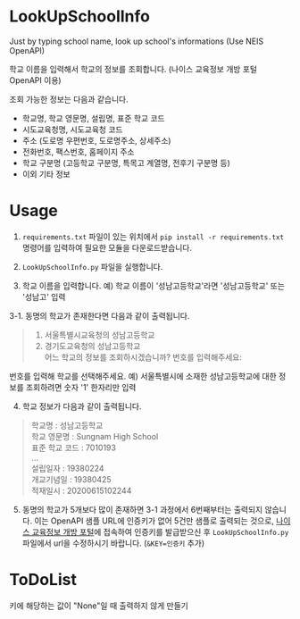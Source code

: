 # LookUpSchoolInfo

Just by typing school name, look up school's informations (Use NEIS OpenAPI)

학교 이름을 입력해서 학교의 정보를 조회합니다. (나이스 교육정보 개방 포털 OpenAPI 이용)

조회 가능한 정보는 다음과 같습니다.
- 학교명, 학교 영문명, 설립명, 표준 학교 코드
- 시도교육청명, 시도교육청 코드
- 주소 (도로명 우편번호, 도로명주소, 상세주소)
- 전화번호, 팩스번호, 홈페이지 주소
- 학교 구분명 (고등학교 구분명, 특목고 계열명, 전후기 구분명 등)
- 이외 기타 정보

# Usage

1. `requirements.txt` 파일이 있는 위치에서 `pip install -r requirements.txt` 명령어를 입력하여 필요한 모듈을 다운로드받습니다.

2. `LookUpSchoolInfo.py` 파일을 실행합니다.

3. 학교 이름을 입력합니다. 예) 학교 이름이 '성남고등학교'라면 '성남고등학교' 또는 '성남고' 입력

3-1. 동명의 학교가 존재한다면 다음과 같이 출력됩니다.

> 1. 서울특별시교육청의 성남고등학교
> 2. 경기도교육청의 성남고등학교  
> 어느 학교의 정보를 조회하시겠습니까? 번호를 입력해주세요: 

번호를 입력해 학교를 선택해주세요. 예) 서울특별시에 소재한 성남고등학교에 대한 정보를 조회하려면 숫자 '1' 한자리만 입력

4. 학교 정보가 다음과 같이 출력됩니다.
> 학교명 : 성남고등학교  
> 학교 영문명 : Sungnam High School  
> 표준 학교 코드 : 7010193  
> ...  
> 설립일자 : 19380224  
> 개교기념일 : 19380425  
> 적재일시 : 20200615102244  

5. 동명의 학교가 5개보다 많이 존재하면 3-1 과정에서 6번째부터는 출력되지 않습니다. 이는 OpenAPI 샘플 URL에 인증키가 없어 5건만 샘플로 출력되는 것으로, [나이스 교육정보 개방 포털](https://open.neis.go.kr)에 접속하여 인증키를 발급받으신 후 `LookUpSchoolInfo.py` 파일에서 url을 수정하시기 바랍니다. (`&KEY=인증키` 추가)

# ToDoList
키에 해당하는 값이 "None"일 때 출력하지 않게 만들기
